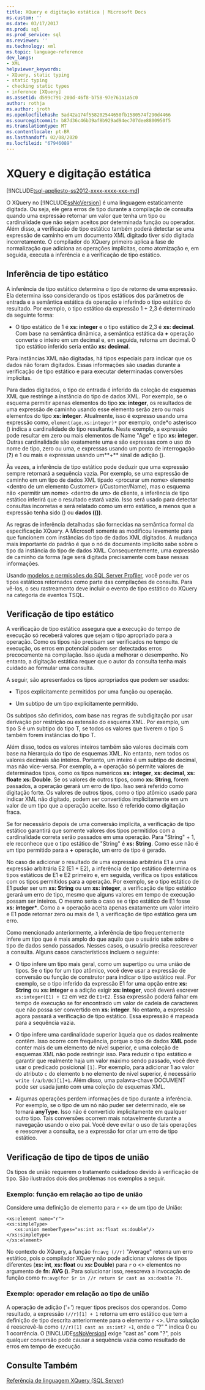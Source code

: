 ```yaml
---
title: XQuery e digitação estática | Microsoft Docs
ms.custom: ''
ms.date: 03/17/2017
ms.prod: sql
ms.prod_service: sql
ms.reviewer: ''
ms.technology: xml
ms.topic: language-reference
dev_langs:
- XML
helpviewer_keywords:
- XQuery, static typing
- static typing
- checking static types
- inference [XQuery]
ms.assetid: d599c791-200d-46f8-b758-97e761a1a5c0
author: rothja
ms.author: jroth
ms.openlocfilehash: 5ad42a174f558202544650fb1580574f290d4466
ms.sourcegitcommit: b87d36c46b39af8b929ad94ec707dee8800950f5
ms.translationtype: MT
ms.contentlocale: pt-BR
ms.lasthandoff: 02/08/2020
ms.locfileid: "67946089"
---
```

# <a name="xquery-and-static-typing"></a>XQuery e digitação estática
[!INCLUDE[tsql-appliesto-ss2012-xxxx-xxxx-xxx-md](../includes/tsql-appliesto-ss2012-xxxx-xxxx-xxx-md.md)]

  O XQuery no [!INCLUDE[ssNoVersion](../includes/ssnoversion-md.md)] é uma linguagem estaticamente digitada. Ou seja, ele gera erros de tipo durante a compilação de consulta quando uma expressão retornar um valor que tenha um tipo ou cardinalidade que não sejam aceitos por determinada função ou operador. Além disso, a verificação de tipo estático também poderá detectar se uma expressão de caminho em um documento XML digitado tiver sido digitada incorretamente. O compilador do XQuery primeiro aplica a fase de normalização que adiciona as operações implícitas, como atomização e, em seguida, executa a inferência e a verificação de tipo estático.  
  
## <a name="static-type-inference"></a>Inferência de tipo estático  
 A inferência de tipo estático determina o tipo de retorno de uma expressão. Ela determina isso considerando os tipos estáticos dos parâmetros de entrada e a semântica estática da operação e inferindo o tipo estático do resultado. Por exemplo, o tipo estático da expressão 1 + 2,3 é determinado da seguinte forma:  
  
-   O tipo estático de 1 é **xs: integer** e o tipo estático de 2,3 é **xs: decimal**. Com base na semântica dinâmica, a semântica estática da **+** operação converte o inteiro em um decimal e, em seguida, retorna um decimal. O tipo estático inferido seria então **xs: decimal**.  
  
 Para instâncias XML não digitadas, há tipos especiais para indicar que os dados não foram digitados. Essas informações são usadas durante a verificação de tipo estático e para executar determinadas conversões implícitas.  
  
 Para dados digitados, o tipo de entrada é inferido da coleção de esquemas XML que restringe a instância do tipo de dados XML. Por exemplo, se o esquema permitir apenas elementos do tipo **xs: integer**, os resultados de uma expressão de caminho usando esse elemento serão zero ou mais elementos do tipo **xs: integer**. Atualmente, isso é expresso usando uma expressão como, `element(age,xs:integer)*` por exemplo, onde\*o asterisco () indica a cardinalidade do tipo resultante. Neste exemplo, a expressão pode resultar em zero ou mais elementos de Name "Age" e tipo **xs: integer**. Outras cardinalidade são exatamente uma e são expressas com o uso do nome de tipo, zero ou uma, e expressas usando um ponto de interrogação (**?**) e 1 ou mais e expressas usando um**+** sinal de adição ().  
  
 Às vezes, a inferência de tipo estático pode deduzir que uma expressão sempre retornará a sequência vazia. Por exemplo, se uma expressão de caminho em um tipo de dados XML tipado \<procurar um nome> elemento \<dentro de um elemento Customer> (/Customer/Name), mas o esquema não \<permitir um nome> \<dentro de um> de cliente, a inferência de tipo estático inferirá que o resultado estará vazio. Isso será usado para detectar consultas incorretas e será relatado como um erro estático, a menos que a expressão tenha sido () ou **dados (())**.  
  
 As regras de inferência detalhadas são fornecidas na semântica formal da especificação XQuery. A Microsoft somente as modificou levemente para que funcionem com instâncias do tipo de dados XML digitados. A mudança mais importante do padrão é que o nó de documento implícito sabe sobre o tipo da instância do tipo de dados XML. Consequentemente, uma expressão de caminho da forma /age será digitada precisamente com base nessas informações.  
  
 Usando [modelos e permissões do SQL Server Profiler](../tools/sql-server-profiler/sql-server-profiler-templates-and-permissions.md), você pode ver os tipos estáticos retornados como parte das compilações de consulta. Para vê-los, o seu rastreamento deve incluir o evento de tipo estático do XQuery na categoria de eventos TSQL.  
  
## <a name="static-type-checking"></a>Verificação de tipo estático  
 A verificação de tipo estático assegura que a execução do tempo de execução só receberá valores que sejam o tipo apropriado para a operação. Como os tipos não precisam ser verificados no tempo de execução, os erros em potencial podem ser detectados erros precocemente na compilação. Isso ajuda a melhorar o desempenho. No entanto, a digitação estática requer que o autor da consulta tenha mais cuidado ao formular uma consulta.  
  
 A seguir, são apresentados os tipos apropriados que podem ser usados:  
  
-   Tipos explicitamente permitidos por uma função ou operação.  
  
-   Um subtipo de um tipo explicitamente permitido.  
  
 Os subtipos são definidos, com base nas regras de subdigitação por usar derivação por restrição ou extensão do esquema XML. Por exemplo, um tipo S é um subtipo do tipo T, se todos os valores que tiverem o tipo S também forem instâncias do tipo T.  
  
 Além disso, todos os valores inteiros também são valores decimais com base na hierarquia do tipo de esquemas XML. No entanto, nem todos os valores decimais são inteiros. Portanto, um inteiro é um subtipo de decimal, mas não vice-versa. Por exemplo, a **+** operação só permite valores de determinados tipos, como os tipos numéricos **xs: integer**, **xs: decimal**, **xs: float**e **xs: Double**. Se os valores de outros tipos, como **xs: String**, forem passados, a operação gerará um erro de tipo. Isso será referido como digitação forte. Os valores de outros tipos, como o tipo atômico usado para indicar XML não digitado, podem ser convertidos implicitamente em um valor de um tipo que a operação aceite. Isso é referido como digitação fraca.  
  
 Se for necessário depois de uma conversão implícita, a verificação de tipo estático garantirá que somente valores dos tipos permitidos com a cardinalidade correta serão passados em uma operação. Para "String" + 1, ele reconhece que o tipo estático de "String" é **xs: String**. Como esse não é um tipo permitido para a **+** operação, um erro de tipo é gerado.  
  
 No caso de adicionar o resultado de uma expressão arbitrária E1 a uma expressão arbitrária E2 (E1 + E2), a inferência de tipo estático determina os tipos estáticos de E1 e E2 primeiro e, em seguida, verifica os tipos estáticos com os tipos permitidos para a operação. Por exemplo, se o tipo estático de E1 puder ser um **xs: String** ou um **xs: integer**, a verificação de tipo estático gerará um erro de tipo, mesmo que alguns valores em tempo de execução possam ser inteiros. O mesmo seria o caso se o tipo estático de E1 fosse **xs: integer&#42;**. Como a **+** operação aceita apenas exatamente um valor inteiro e E1 pode retornar zero ou mais de 1, a verificação de tipo estático gera um erro.  
  
 Como mencionado anteriormente, a inferência de tipo frequentemente infere um tipo que é mais amplo do que aquilo que o usuário sabe sobre o tipo de dados sendo passados. Nesses casos, o usuário precisa reescrever a consulta. Alguns casos característicos incluem o seguinte:  
  
-   O tipo infere um tipo mais geral, como um supertipo ou uma união de tipos. Se o tipo for um tipo atômico, você deve usar a expressão de conversão ou função de construtor para indicar o tipo estático real. Por exemplo, se o tipo inferido da expressão E1 for uma opção entre **xs: String** ou **xs: integer** e a adição exigir **xs: integer**, você deverá escrever `xs:integer(E1) + E2` em vez de `E1+E2`. Essa expressão poderá falhar em tempo de execução se for encontrado um valor de cadeia de caracteres que não possa ser convertido em **xs: integer**. No entanto, a expressão agora passará a verificação de tipo estático. Essa expressão é mapeada para a sequência vazia.  
  
-   O tipo infere uma cardinalidade superior àquela que os dados realmente contêm. Isso ocorre com frequência, porque o tipo de dados **XML** pode conter mais de um elemento de nível superior, e uma coleção de esquemas XML não pode restringir isso. Para reduzir o tipo estático e garantir que realmente haja um valor máximo sendo passado, você deve usar o predicado posicional `[1]`. Por exemplo, para adicionar 1 ao valor do atributo `c` do elemento `b` no elemento de nível superior, é necessário `write (/a/b/@c)[1]+1`. Além disso, uma palavra-chave DOCUMENT pode ser usada junto com uma coleção de esquemas XML.  
  
-   Algumas operações perdem informações de tipo durante a inferência. Por exemplo, se o tipo de um nó não puder ser determinado, ele se tornará **anyType**. Isso não é convertido implicitamente em qualquer outro tipo. Tais conversões ocorrem mais notavelmente durante a navegação usando o eixo pai. Você deve evitar o uso de tais operações e reescrever a consulta, se a expressão for criar um erro de tipo estático.  
  
## <a name="type-checking-of-union-types"></a>Verificação de tipo de tipos de união  
 Os tipos de união requerem o tratamento cuidadoso devido à verificação de tipo. São ilustrados dois dos problemas nos exemplos a seguir.  
  
### <a name="example-function-over-union-type"></a>Exemplo: função em relação ao tipo de união  
 Considere uma definição de elemento para `r` <> de um tipo de União:  
  
```  
<xs:element name="r">  
<xs:simpleType>  
   <xs:union memberTypes="xs:int xs:float xs:double"/>  
</xs:simpleType>  
</xs:element>  
```  
  
 No contexto do XQuery, a função `fn:avg (//r)` "Average" retorna um erro estático, pois o compilador XQuery não pode adicionar valores de tipos diferentes (**xs: int**, **xs: float** ou **xs: Double**) para `r` o <> elementos no argumento de **fn: AVG ()**. Para solucionar isso, reescreva a invocação de função como `fn:avg(for $r in //r return $r cast as xs:double ?)`.  
  
### <a name="example-operator-over-union-type"></a>Exemplo: operador em relação ao tipo de união  
 A operação de adição ('+') requer tipos precisos dos operandos. Como resultado, a expressão `(//r)[1] + 1` retorna um erro estático que tem a definição de tipo descrita anteriormente para o elemento `r` <>. Uma solução é reescrevê-la como `(//r)[1] cast as xs:int? +1`, onde o “?” " indica 0 ou 1 ocorrência. O [!INCLUDE[ssNoVersion](../includes/ssnoversion-md.md)] exige "cast as" com "?", pois qualquer conversão pode causar a sequência vazia como resultado de erros em tempo de execução.  
  
## <a name="see-also"></a>Consulte Também  
 [Referência de linguagem XQuery &#40;SQL Server&#41;](../xquery/xquery-language-reference-sql-server.md)  
  
  
